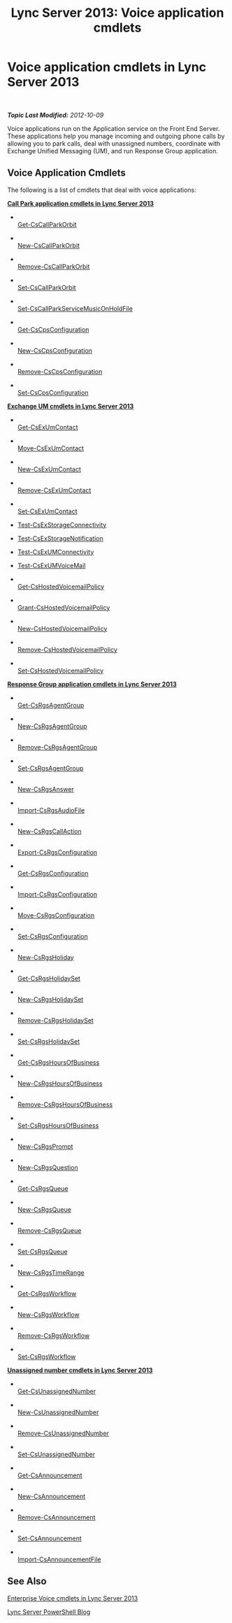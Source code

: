 ﻿---
title: 'Lync Server 2013: Voice application cmdlets'
TOCTitle: Voice application cmdlets
ms:assetid: 0d73ace6-1185-484a-980a-4b3d63ba507b
ms:mtpsurl: https://technet.microsoft.com/en-us/library/Gg415634(v=OCS.15)
ms:contentKeyID: 48183404
ms.date: 07/23/2014
mtps_version: v=OCS.15
---

<div data-xmlns="http://www.w3.org/1999/xhtml">

<div class="topic" data-xmlns="http://www.w3.org/1999/xhtml" data-msxsl="urn:schemas-microsoft-com:xslt" data-cs="http://msdn.microsoft.com/en-us/">

<div data-asp="http://msdn2.microsoft.com/asp">

# Voice application cmdlets in Lync Server 2013

</div>

<div id="mainSection">

<div id="mainBody">

<span> </span>

_**Topic Last Modified:** 2012-10-09_

Voice applications run on the Application service on the Front End Server. These applications help you manage incoming and outgoing phone calls by allowing you to park calls, deal with unassigned numbers, coordinate with Exchange Unified Messaging (UM), and run Response Group application.

<div>

## Voice Application Cmdlets

The following is a list of cmdlets that deal with voice applications:

**[Call Park application cmdlets in Lync Server 2013](lync-server-2013-call-park-application-cmdlets.md)**

  - <span></span>  
    [Get-CsCallParkOrbit](https://technet.microsoft.com/en-us/library/Gg398554(v=OCS.15))

  - <span></span>  
    [New-CsCallParkOrbit](new-cscallparkorbit.md)

  - <span></span>  
    [Remove-CsCallParkOrbit](remove-cscallparkorbit.md)

  - <span></span>  
    [Set-CsCallParkOrbit](set-cscallparkorbit.md)

<!-- end list -->

  - <span></span>  
    [Set-CsCallParkServiceMusicOnHoldFile](set-cscallparkservicemusiconholdfile.md)

<!-- end list -->

  - <span></span>  
    [Get-CsCpsConfiguration](https://technet.microsoft.com/en-us/library/Gg398948(v=OCS.15))

  - <span></span>  
    [New-CsCpsConfiguration](new-cscpsconfiguration.md)

  - <span></span>  
    [Remove-CsCpsConfiguration](remove-cscpsconfiguration.md)

  - <span></span>  
    [Set-CsCpsConfiguration](set-cscpsconfiguration.md)

**[Exchange UM cmdlets in Lync Server 2013](lync-server-2013-exchange-um-cmdlets.md)**

  - <span></span>  
    [Get-CsExUmContact](https://technet.microsoft.com/en-us/library/Gg412725(v=OCS.15))

  - <span></span>  
    [Move-CsExUmContact](move-csexumcontact.md)

  - <span></span>  
    [New-CsExUmContact](new-csexumcontact.md)

  - <span></span>  
    [Remove-CsExUmContact](remove-csexumcontact.md)

  - <span></span>  
    [Set-CsExUmContact](set-csexumcontact.md)

<!-- end list -->

  - [Test-CsExStorageConnectivity](test-csexstorageconnectivity.md)

<!-- end list -->

  - [Test-CsExStorageNotification](test-csexstoragenotification.md)

<!-- end list -->

  - [Test-CsExUMConnectivity](test-csexumconnectivity.md)

<!-- end list -->

  - [Test-CsExUMVoiceMail](test-csexumvoicemail.md)

<!-- end list -->

  - <span></span>  
    [Get-CsHostedVoicemailPolicy](https://technet.microsoft.com/en-us/library/Gg398348(v=OCS.15))

  - <span></span>  
    [Grant-CsHostedVoicemailPolicy](grant-cshostedvoicemailpolicy.md)

  - <span></span>  
    [New-CsHostedVoicemailPolicy](new-cshostedvoicemailpolicy.md)

  - <span></span>  
    [Remove-CsHostedVoicemailPolicy](remove-cshostedvoicemailpolicy.md)

  - <span></span>  
    [Set-CsHostedVoicemailPolicy](set-cshostedvoicemailpolicy.md)

**[Response Group application cmdlets in Lync Server 2013](lync-server-2013-response-group-application-cmdlets.md)**

  - <span></span>  
    [Get-CsRgsAgentGroup](get-csrgsagentgroup.md)

  - <span></span>  
    [New-CsRgsAgentGroup](new-csrgsagentgroup.md)

  - <span></span>  
    [Remove-CsRgsAgentGroup](remove-csrgsagentgroup.md)

  - <span></span>  
    [Set-CsRgsAgentGroup](set-csrgsagentgroup.md)

<!-- end list -->

  - <span></span>  
    [New-CsRgsAnswer](new-csrgsanswer.md)

<!-- end list -->

  - <span></span>  
    [Import-CsRgsAudioFile](import-csrgsaudiofile.md)

<!-- end list -->

  - <span></span>  
    [New-CsRgsCallAction](new-csrgscallaction.md)

<!-- end list -->

  - <span></span>  
    [Export-CsRgsConfiguration](https://technet.microsoft.com/en-us/library/JJ205011(v=OCS.15))

  - <span></span>  
    [Get-CsRgsConfiguration](get-csrgsconfiguration.md)

  - <span></span>  
    [Import-CsRgsConfiguration](import-csrgsconfiguration.md)

  - <span></span>  
    [Move-CsRgsConfiguration](move-csrgsconfiguration.md)

  - <span></span>  
    [Set-CsRgsConfiguration](set-csrgsconfiguration.md)

<!-- end list -->

  - <span></span>  
    [New-CsRgsHoliday](new-csrgsholiday.md)

<!-- end list -->

  - <span></span>  
    [Get-CsRgsHolidaySet](get-csrgsholidayset.md)

  - <span></span>  
    [New-CsRgsHolidaySet](new-csrgsholidayset.md)

  - <span></span>  
    [Remove-CsRgsHolidaySet](remove-csrgsholidayset.md)

  - <span></span>  
    [Set-CsRgsHolidaySet](set-csrgsholidayset.md)

<!-- end list -->

  - <span></span>  
    [Get-CsRgsHoursOfBusiness](get-csrgshoursofbusiness.md)

  - <span></span>  
    [New-CsRgsHoursOfBusiness](new-csrgshoursofbusiness.md)

  - <span></span>  
    [Remove-CsRgsHoursOfBusiness](remove-csrgshoursofbusiness.md)

  - <span></span>  
    [Set-CsRgsHoursOfBusiness](set-csrgshoursofbusiness.md)

<!-- end list -->

  - <span></span>  
    [New-CsRgsPrompt](new-csrgsprompt.md)

<!-- end list -->

  - <span></span>  
    [New-CsRgsQuestion](new-csrgsquestion.md)

<!-- end list -->

  - <span></span>  
    [Get-CsRgsQueue](get-csrgsqueue.md)

  - <span></span>  
    [New-CsRgsQueue](new-csrgsqueue.md)

  - <span></span>  
    [Remove-CsRgsQueue](remove-csrgsqueue.md)

  - <span></span>  
    [Set-CsRgsQueue](set-csrgsqueue.md)

<!-- end list -->

  - <span></span>  
    [New-CsRgsTimeRange](new-csrgstimerange.md)

<!-- end list -->

  - <span></span>  
    [Get-CsRgsWorkflow](get-csrgsworkflow.md)

  - <span></span>  
    [New-CsRgsWorkflow](new-csrgsworkflow.md)

  - <span></span>  
    [Remove-CsRgsWorkflow](remove-csrgsworkflow.md)

  - <span></span>  
    [Set-CsRgsWorkflow](set-csrgsworkflow.md)

**[Unassigned number cmdlets in Lync Server 2013](lync-server-2013-unassigned-number-cmdlets.md)**

  - <span></span>  
    [Get-CsUnassignedNumber](get-csunassignednumber.md)

  - <span></span>  
    [New-CsUnassignedNumber](new-csunassignednumber.md)

  - <span></span>  
    [Remove-CsUnassignedNumber](remove-csunassignednumber.md)

  - <span></span>  
    [Set-CsUnassignedNumber](set-csunassignednumber.md)

<!-- end list -->

  - <span></span>  
    [Get-CsAnnouncement](https://technet.microsoft.com/en-us/library/Gg398937(v=OCS.15))

  - <span></span>  
    [New-CsAnnouncement](new-csannouncement.md)

  - <span></span>  
    [Remove-CsAnnouncement](remove-csannouncement.md)

  - <span></span>  
    [Set-CsAnnouncement](set-csannouncement.md)

<!-- end list -->

  - <span></span>  
    [Import-CsAnnouncementFile](import-csannouncementfile.md)

</div>

<div>

## See Also


[Enterprise Voice cmdlets in Lync Server 2013](lync-server-2013-enterprise-voice-cmdlets.md)  


[Lync Server PowerShell Blog](http://go.microsoft.com/fwlink/p/?linkid=203150)  
  

</div>

</div>

<span> </span>

</div>

</div>

</div>

